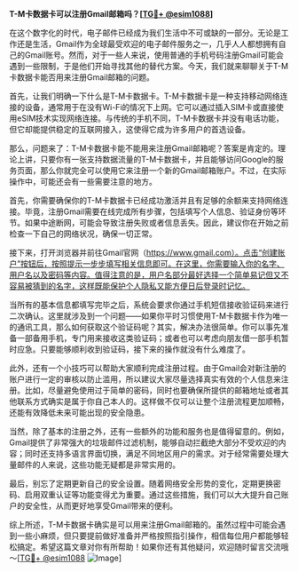 **T-M卡数据卡可以注册Gmail邮箱吗？[[TG💪+ @esim1088](https://t.me/s/esim1088)]**

在这个数字化的时代，电子邮件已经成为我们生活中不可或缺的一部分。无论是工作还是生活，Gmail作为全球最受欢迎的电子邮件服务之一，几乎人人都想拥有自己的Gmail账号。然而，对于一些人来说，使用普通的手机号码注册Gmail可能会遇到一些限制，于是他们开始寻找其他的替代方案。今天，我们就来聊聊关于T-M卡数据卡能否用来注册Gmail邮箱的问题。

首先，让我们明确一下什么是T-M卡数据卡。T-M卡数据卡是一种支持移动网络连接的设备，通常用于在没有Wi-Fi的情况下上网。它可以通过插入SIM卡或直接使用eSIM技术实现网络连接。与传统的手机不同，T-M卡数据卡并没有电话功能，但它却能提供稳定的互联网接入，这使得它成为许多用户的首选设备。

那么，问题来了：T-M卡数据卡能不能用来注册Gmail邮箱呢？答案是肯定的。理论上讲，只要你有一张支持数据流量的T-M卡数据卡，并且能够访问Google的服务页面，那么你就完全可以使用它来注册一个新的Gmail邮箱账户。不过，在实际操作中，可能还会有一些需要注意的地方。

首先，你需要确保你的T-M卡数据卡已经成功激活并且有足够的余额来支持网络连接。毕竟，注册Gmail需要在线完成所有步骤，包括填写个人信息、验证身份等环节。如果中途断网，可能会导致注册失败或者信息丢失。因此，建议你在开始之前检查一下自己的网络状况，确保一切正常。

接下来，打开浏览器并前往Gmail官网（https://www.gmail.com）。点击“创建账户”按钮后，按照提示一步步填写相关信息即可。在这里，你需要输入你的名字、用户名以及密码等内容。值得注意的是，用户名部分最好选择一个简单易记但又不容易被猜到的名字，这样既能保护个人隐私又能方便日后登录时记忆。

当所有的基本信息都填写完毕之后，系统会要求你通过手机短信接收验证码来进行二次确认。这里就涉及到一个问题——如果你平时习惯使用T-M卡数据卡作为唯一的通讯工具，那么如何获取这个验证码呢？其实，解决办法很简单。你可以事先准备一部备用手机，专门用来接收这类验证码；或者也可以考虑向朋友借一部手机暂时应急。只要能够顺利收到验证码，接下来的操作就没有什么难度了。

此外，还有一个小技巧可以帮助大家顺利完成注册过程。由于Gmail会对新注册的账户进行一定的审核以防止滥用，所以建议大家尽量选择真实有效的个人信息来注册。比如，尽量避免使用过于简单的密码，同时也要确保所提供的邮箱地址或者其他联系方式确实是属于你自己本人的。这样做不仅可以让整个注册流程更加顺畅，还能有效降低未来可能出现的安全隐患。

当然，除了基本的注册之外，还有一些额外的功能和服务也是值得留意的。例如，Gmail提供了非常强大的垃圾邮件过滤机制，能够自动拦截绝大部分不受欢迎的内容；同时还支持多语言界面切换，满足不同地区用户的需求。对于经常需要处理大量邮件的人来说，这些功能无疑都是非常实用的。

最后，别忘了定期更新自己的安全设置。随着网络安全形势的变化，定期更换密码、启用双重认证等功能变得尤为重要。通过这些措施，我们可以大大提升自己账户的安全性，从而更好地享受Gmail带来的便利。

综上所述，T-M卡数据卡确实是可以用来注册Gmail邮箱的。虽然过程中可能会遇到一些小麻烦，但只要提前做好准备并严格按照指引操作，相信每位用户都能够轻松搞定。希望这篇文章对你有所帮助！如果你还有其他疑问，欢迎随时留言交流哦～[[TG💪+ @esim1088](https://t.me/s/esim1088) ![Image](https://i.postimg.cc/4NQfJmqS/Snipaste-2025-05-13-00-14-12.png)]